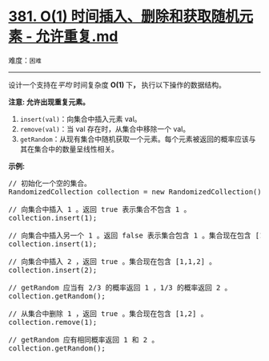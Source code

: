 # [381. O(1) 时间插入、删除和获取随机元素 - 允许重复.md](https://leetcode-cn.com/problems/insert-delete-getrandom-o1-duplicates-allowed)

难度：`困难`

---

<p>设计一个支持在<em>平均&nbsp;</em>时间复杂度&nbsp;<strong>O(1)&nbsp;</strong>下<strong>，&nbsp;</strong>执行以下操作的数据结构。</p>

<p><strong>注意: 允许出现重复元素。</strong></p>

<ol>
	<li><code>insert(val)</code>：向集合中插入元素 val。</li>
	<li><code>remove(val)</code>：当 val 存在时，从集合中移除一个 val。</li>
	<li><code>getRandom</code>：从现有集合中随机获取一个元素。每个元素被返回的概率应该与其在集合中的数量呈线性相关。</li>
</ol>

<p><strong>示例:</strong></p>

<pre>// 初始化一个空的集合。
RandomizedCollection collection = new RandomizedCollection();

// 向集合中插入 1 。返回 true 表示集合不包含 1 。
collection.insert(1);

// 向集合中插入另一个 1 。返回 false 表示集合包含 1 。集合现在包含 [1,1] 。
collection.insert(1);

// 向集合中插入 2 ，返回 true 。集合现在包含 [1,1,2] 。
collection.insert(2);

// getRandom 应当有 2/3 的概率返回 1 ，1/3 的概率返回 2 。
collection.getRandom();

// 从集合中删除 1 ，返回 true 。集合现在包含 [1,2] 。
collection.remove(1);

// getRandom 应有相同概率返回 1 和 2 。
collection.getRandom();
</pre>

